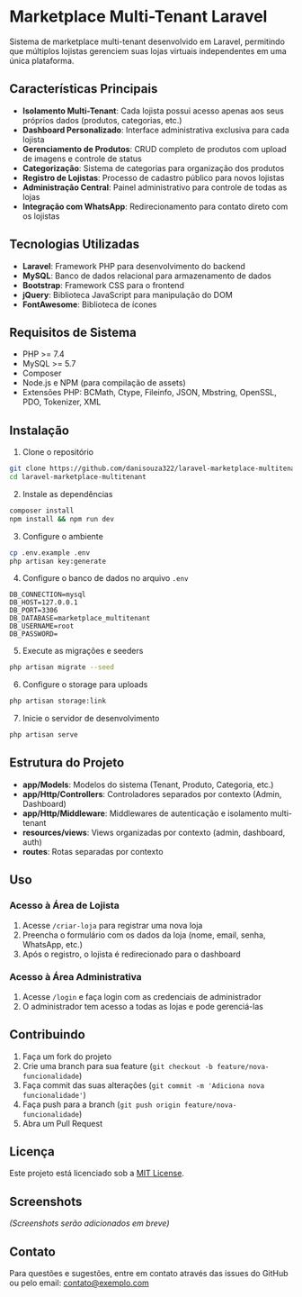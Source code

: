 # Marketplace Multi-Tenant Laravel

Sistema de marketplace multi-tenant desenvolvido em Laravel, permitindo que múltiplos lojistas gerenciem suas lojas virtuais independentes em uma única plataforma.

## Características Principais

- **Isolamento Multi-Tenant**: Cada lojista possui acesso apenas aos seus próprios dados (produtos, categorias, etc.)
- **Dashboard Personalizado**: Interface administrativa exclusiva para cada lojista
- **Gerenciamento de Produtos**: CRUD completo de produtos com upload de imagens e controle de status
- **Categorização**: Sistema de categorias para organização dos produtos
- **Registro de Lojistas**: Processo de cadastro público para novos lojistas
- **Administração Central**: Painel administrativo para controle de todas as lojas
- **Integração com WhatsApp**: Redirecionamento para contato direto com os lojistas

## Tecnologias Utilizadas

- **Laravel**: Framework PHP para desenvolvimento do backend
- **MySQL**: Banco de dados relacional para armazenamento de dados
- **Bootstrap**: Framework CSS para o frontend
- **jQuery**: Biblioteca JavaScript para manipulação do DOM
- **FontAwesome**: Biblioteca de ícones

## Requisitos de Sistema

- PHP >= 7.4
- MySQL >= 5.7
- Composer
- Node.js e NPM (para compilação de assets)
- Extensões PHP: BCMath, Ctype, Fileinfo, JSON, Mbstring, OpenSSL, PDO, Tokenizer, XML

## Instalação

1. Clone o repositório
```bash
git clone https://github.com/danisouza322/laravel-marketplace-multitenant.git
cd laravel-marketplace-multitenant
```

2. Instale as dependências
```bash
composer install
npm install && npm run dev
```

3. Configure o ambiente
```bash
cp .env.example .env
php artisan key:generate
```

4. Configure o banco de dados no arquivo `.env`
```
DB_CONNECTION=mysql
DB_HOST=127.0.0.1
DB_PORT=3306
DB_DATABASE=marketplace_multitenant
DB_USERNAME=root
DB_PASSWORD=
```

5. Execute as migrações e seeders
```bash
php artisan migrate --seed
```

6. Configure o storage para uploads
```bash
php artisan storage:link
```

7. Inicie o servidor de desenvolvimento
```bash
php artisan serve
```

## Estrutura do Projeto

- **app/Models**: Modelos do sistema (Tenant, Produto, Categoria, etc.)
- **app/Http/Controllers**: Controladores separados por contexto (Admin, Dashboard)
- **app/Http/Middleware**: Middlewares de autenticação e isolamento multi-tenant
- **resources/views**: Views organizadas por contexto (admin, dashboard, auth)
- **routes**: Rotas separadas por contexto

## Uso

### Acesso à Área de Lojista

1. Acesse `/criar-loja` para registrar uma nova loja
2. Preencha o formulário com os dados da loja (nome, email, senha, WhatsApp, etc.)
3. Após o registro, o lojista é redirecionado para o dashboard

### Acesso à Área Administrativa

1. Acesse `/login` e faça login com as credenciais de administrador
2. O administrador tem acesso a todas as lojas e pode gerenciá-las

## Contribuindo

1. Faça um fork do projeto
2. Crie uma branch para sua feature (`git checkout -b feature/nova-funcionalidade`)
3. Faça commit das suas alterações (`git commit -m 'Adiciona nova funcionalidade'`)
4. Faça push para a branch (`git push origin feature/nova-funcionalidade`)
5. Abra um Pull Request

## Licença

Este projeto está licenciado sob a [MIT License](LICENSE).

## Screenshots

*(Screenshots serão adicionados em breve)*

## Contato

Para questões e sugestões, entre em contato através das issues do GitHub ou pelo email: contato@exemplo.com
